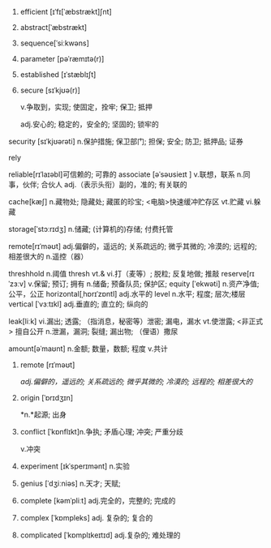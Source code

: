 1. efficient [ɪˈfɪ[ˈæbstrækt]ʃnt]

2. abstract[ˈæbstrækt]

3. sequence[ˈsiːkwəns]

4. parameter [pəˈræmɪtə(r)]

5. established [ɪˈstæblɪʃt]

6. secure [sɪˈkjʊə(r)]

    v.争取到，实现; 使固定，拴牢; 保卫; 抵押

    adj.安心的; 稳定的，安全的; 坚固的; 锁牢的


security [sɪˈkjʊərəti]
n.保护措施; 保卫部门; 担保; 安全; 防卫; 抵押品; 证券

rely

reliable[rɪˈlaɪəbl]可信赖的; 可靠的
associate [əˈsəʊsieɪt ] 
v.联想，联系
n.同事，伙伴; 合伙人
adj.（表示头衔）副的，准的; 有关联的

cache[kæʃ]
n.藏物处; 隐藏处; 藏匿的珍宝; <电脑>快速缓冲贮存区
vt.贮藏
vi.躲藏

storage[ˈstɔːrɪdʒ]
n.储藏; (计算机的)存储; 付费托管

remote[rɪˈməʊt]
adj.偏僻的，遥远的; 关系疏远的; 微乎其微的; 冷漠的; 远程的; 相差很大的
n.遥控（器）

threshhold
n.阈值
thresh
vt.& vi.打（麦等）; 脱粒; 反复地做; 推敲
reserve[rɪˈzɜːv]
v.保留; 预订; 拥有
n.储备; 预备队员; 保护区;
equity  [ˈekwəti]
n.资产净值; 公平，公正
horizontal[ˌhɒrɪˈzɒntl]
adj.水平的
level
n.水平; 程度; 层次;楼层
vertical [ˈvɜːtɪkl]
adj.垂直的; 直立的; 纵向的

leak[liːk]
vi.漏出; 透露; （指消息，秘密等）泄密; 漏电，漏水
vt.使泄露; <非正式> 擅自公开
n.泄漏，漏洞; 裂缝; 漏出物; （俚语）撒尿

amount[əˈmaʊnt]
n.金额; 数量，数额; 程度
v.共计





1. remote  [rɪˈməʊt]

    *adj.偏僻的，遥远的; 关系疏远的; 微乎其微的; 冷漠的; 远程的; 相差很大的*

2. origin [ˈɒrɪdʒɪn]

    *n.*起源; 出身

3. conflict [ˈkɒnflɪkt]n.争执; 矛盾心理; 冲突; 严重分歧

    v.冲突

4. experiment  [ɪkˈsperɪmənt] n.实验

5. genius [ˈdʒiːniəs] n.天才; 天赋;

6. complete [kəmˈpliːt] adj.完全的，完整的; 完成的

7. complex [ˈkɒmpleks] adj. 复杂的; 复合的

8. complicated [ˈkɒmplɪkeɪtɪd] adj.复杂的; 难处理的

